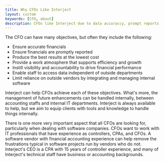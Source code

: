 ```yaml
---
title: Why CFOs Like Interject
layout: custom
keywords: [CFO, about]
description: CFOs like Interject due to data accuraccy, prompt reports, visibility among other beneficial reasons.
---
```


The CFO can have many objectives, but often they include the following: 

  * Ensure accurate financials 
  * Ensure financials are promptly reported 
  * Produce the best results at the lowest cost 
  * Provide a work atmosphere that supports efficiency and growth 
  * Instill visibility and accountability to drive financial performance 
  * Enable staff to access data independent of outside departments 
  * Limit reliance on outside vendors by integrating and managing internal software 

Interject can help CFOs achieve each of these objectives. What's more, the management of future enhancements can be handled internally, between accounting staffs and internal IT departments. Interject is always available to help, but we aim to equip clients with tools and knowledge to handle things internally. 

There is one more very important aspect that all CFOs are looking for, particularly when dealing with software companies. CFOs want to work with IT professionals that have experience as controllers, CPAs, and CFOs. A software vendor with financial accounting experience can help remove the frustrations typical in software projects run by vendors who do not. Interject's CEO is a CPA with 15 years of controller experience, and many of Interject's technical staff have business or accounting backgrounds. 

  


  

